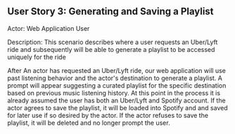 ## User Story 3: Generating and Saving a Playlist
Actor: Web Application User

Description: This scenario describes where a user requests an Uber/Lyft ride and subsequently will be able to generate a playlist to be accessed uniquely for the ride

After An actor has requested an Uber/Lyft ride, our web application will use past listening behavior and the actor's destination to generate a playlist. A prompt will appear suggesting a curated playlist for the specific destination based on previous music listening history. At this point in the process it is already assumed the user has both an Uber/Lyft and Spotify account. If the actor agrees to save the playlist, it will be loaded into Spotify and and saved for later use if so desired by the actor. If the actor refuses to save the playlist, it will be deleted and no longer prompt the user.


